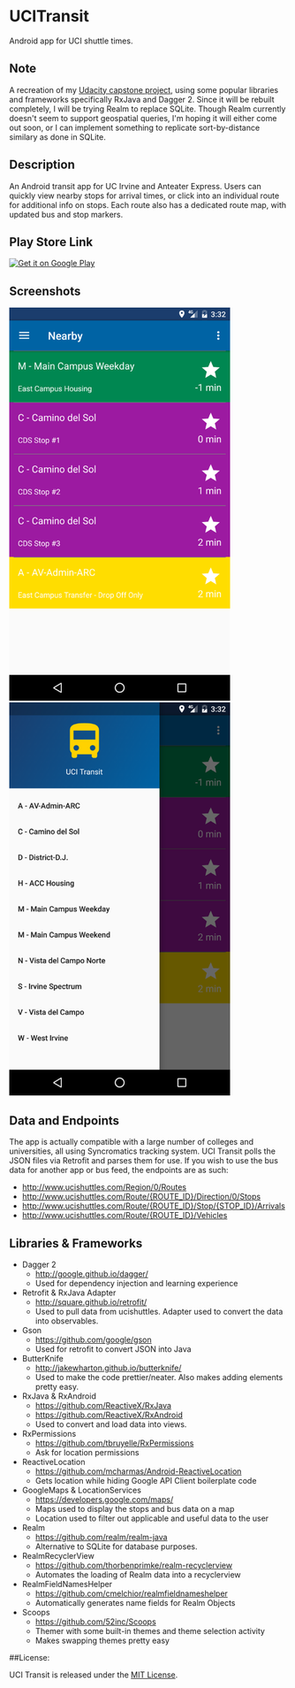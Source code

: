 # UCITransit
Android app for UCI shuttle times.

## Note
A recreation of my <a href="https://github.com/tripleducke/Capstone-Project">Udacity capstone project</a>, using some popular libraries and frameworks specifically RxJava and Dagger 2. Since it will be rebuilt completely, I will be trying Realm to replace SQLite. Though Realm currently doesn't seem to support geospatial queries, I'm hoping it will either come out soon, or I can implement something to replicate sort-by-distance similary as done in SQLite.

## Description
An Android transit app for UC Irvine and Anteater Express.  Users can quickly view nearby stops for arrival times, or click into an individual route for additional info on stops.  Each route also has a dedicated route map, with updated bus and stop markers.

## Play Store Link
[![Get it on Google Play](https://play.google.com/intl/en_us/badges/images/badge_new.png)](https://play.google.com/store/apps/details?id=com.robsterthelobster.ucibustracker&hl=en)

## Screenshots
<img src="/screenshots/device-2016-10-10-153217.png" width="400">
<img src="/screenshots/device-2016-10-10-153232.png" width="400">

## Data and Endpoints
The app is actually compatible with a large number of colleges and universities, all using Syncromatics tracking system.  UCI Transit polls the JSON files via Retrofit and parses them for use.  If you wish to use the bus data for another app or bus feed, the endpoints are as such:

* http://www.ucishuttles.com/Region/0/Routes
* http://www.ucishuttles.com/Route/{ROUTE_ID}/Direction/0/Stops
* http://www.ucishuttles.com/Route/{ROUTE_ID}/Stop/{STOP_ID}/Arrivals
* http://www.ucishuttles.com/Route/{ROUTE_ID}/Vehicles

## Libraries & Frameworks

* Dagger 2
  * http://google.github.io/dagger/
  * Used for dependency injection and learning experience
* Retrofit & RxJava Adapter
  * http://square.github.io/retrofit/
  * Used to pull data from ucishuttles. Adapter used to convert the data into observables.
* Gson
  * https://github.com/google/gson
  * Used for retrofit to convert JSON into Java
* ButterKnife
  * http://jakewharton.github.io/butterknife/
  * Used to make the code prettier/neater. Also makes adding elements pretty easy.
* RxJava & RxAndroid
  * https://github.com/ReactiveX/RxJava
  * https://github.com/ReactiveX/RxAndroid
  * Used to convert and load data into views.
* RxPermissions
  * https://github.com/tbruyelle/RxPermissions
  * Ask for location permissions
* ReactiveLocation
  * https://github.com/mcharmas/Android-ReactiveLocation
  * Gets location while hiding Google API Client boilerplate code
* GoogleMaps & LocationServices
  * https://developers.google.com/maps/
  * Maps used to display the stops and bus data on a map
  * Location used to filter out applicable and useful data to the user
* Realm
  * https://github.com/realm/realm-java
  * Alternative to SQLite for database purposes.
* RealmRecyclerView
  * https://github.com/thorbenprimke/realm-recyclerview
  * Automates the loading of Realm data into a recyclerview
* RealmFieldNamesHelper
  * https://github.com/cmelchior/realmfieldnameshelper
  * Automatically generates name fields for Realm Objects
* Scoops
  * https://github.com/52inc/Scoops
  * Themer with some built-in themes and theme selection activity
  * Makes swapping themes pretty easy
  
##License:

UCI Transit is released under the <a href="https://github.com/tripleducke/UCITransit/blob/master/LICENSE">MIT License</a>.
